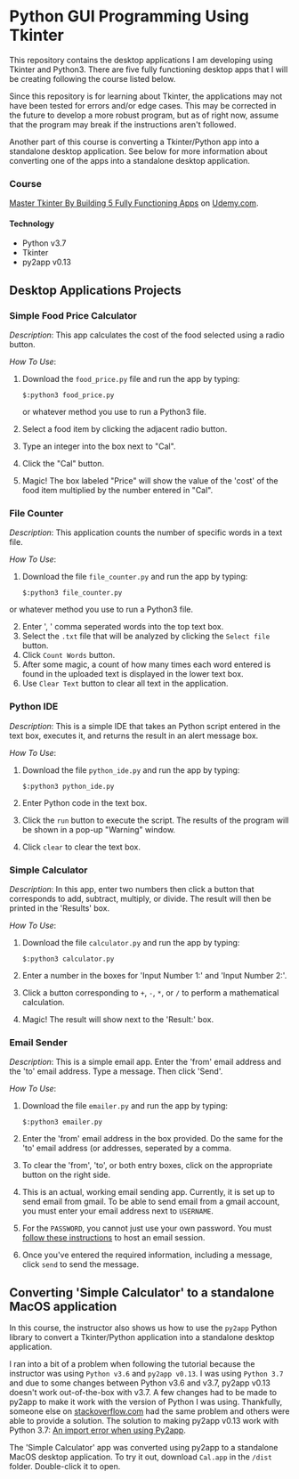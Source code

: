 # Python GUI Programming Using Tkinter

This repository contains the desktop applications I am developing using Tkinter and Python3. There are five fully functioning desktop apps that I will be creating following the course listed below. 

Since this repository is for learning about Tkinter, the applications may not have been tested for errors and/or edge cases. This may be corrected in the future to develop a more robust program, but as of right now, assume that the program may break if the instructions aren't followed. 

Another part of this course is converting a Tkinter/Python app into a standalone desktop application. See below for more information about converting one of the apps into a standalone desktop application. 

### Course 
[Master Tkinter By Building 5 Fully Functioning Apps](https://www.udemy.com/master-tkinter-by-building-5-apps/) on [Udemy.com](https://www.udemy.com).
 
#### Technology
* Python v3.7
* Tkinter
* py2app v0.13

## Desktop Applications Projects
### Simple Food Price Calculator

_Description_: This app calculates the cost of the food selected using a radio button. 

_How To Use_: 

1. Download the `food_price.py` file and run the app by typing: 

	```
	$:python3 food_price.py
	``` 

	or whatever method you use to run a Python3 	file. 

2. Select a food item by clicking the adjacent radio button. 
3. Type an integer into the box next to "Cal".
4. Click the "Cal" button.
5. Magic! The box labeled "Price" will show the value of the 'cost' of the food item multiplied by the number entered in "Cal". 

### File Counter
_Description_: This application counts the number of specific words in a text file.

_How To Use_: 

1. Download the file `file_counter.py` and run the app by typing:

	```
	$:python3 file_counter.py
	```
or whatever method you use to run a Python3 file. 

2. Enter ', ' comma seperated words into the top text box. 
3. Select the `.txt` file that will be analyzed by clicking the `Select file` button.
4. Click `Count Words` button. 
5. After some magic, a count of how many times each word entered is found in the uploaded text is displayed in the lower text box.
6. Use `Clear Text` button to clear all text in the application. 


### Python IDE
_Description_: This is a simple IDE that takes an Python script entered in the text box, executes it, and returns the result in an alert message box. 

_How To Use_:

1. Download the file `python_ide.py` and run the app by typing: 

	```
	$:python3 python_ide.py
	```
2. Enter Python code in the text box. 
3. Click the `run` button to execute the script. The results of the program will be shown in a pop-up "Warning" window. 
4. Click `clear` to clear the text box. 

### Simple Calculator
_Description_: In this app, enter two numbers then click a button that corresponds to add, subtract, multiply, or divide. The result will then be printed in the 'Results' box. 

_How To Use_: 

1. Download the file `calculator.py` and run the app by typing:

	```
	$:python3 calculator.py
	```
2. Enter a number in the boxes for 'Input Number 1:' and 'Input Number 2:'.
3. Click a button corresponding to `+`, `-`, `*`, or `/` to perform a mathematical calculation. 
4. Magic! The result will show next to the 'Result:' box. 

### Email Sender
_Description_: This is a simple email app. Enter the 'from' email address and the 'to' email address. Type a message. Then click 'Send'. 

_How To Use_:

1. Download the file `emailer.py` and run the app by typing:

	```
	$:python3 emailer.py
	```

2. Enter the 'from' email address in the box provided. Do the same for the 'to' email address (or addresses, seperated by a comma. 
3. To clear the 'from', 'to', or both entry boxes, click on the appropriate button on the right side. 
4. This is an actual, working email sending app. Currently, it is set up to send email from gmail. To be able to send email from a gmail account, you must enter your email address next to `USERNAME`.
5. For the `PASSWORD`, you cannot just use your own password. You must [follow these instructions](https://support.google.com/mail/?p=InvalidSecondFactor) to host an email session.
6. Once you've entered the required information, including a message, click `send` to send the message. 


## Converting 'Simple Calculator' to a standalone MacOS application

In this course, the instructor also shows us how to use the `py2app` Python library to convert a Tkinter/Python application into a standalone desktop application. 

I ran into a bit of a problem when following the tutorial because the instructor was using `Python v3.6` and `py2app v0.13`. I was using `Python 3.7` and due to some changes between Python v3.6 and v3.7, py2app v0.13 doesn't work out-of-the-box with v3.7. A few changes had to be made to py2app to make it work with the version of Python I was using. Thankfully, someone else on [stackoverflow.com](https://www.stackoverflow.com) had the same problem and others were able to provide a solution. The solution to making py2app v0.13 work with Python 3.7: [An import error when using Py2app](https://stackoverflow.com/questions/51471259/an-import-error-when-using-py2app).

The 'Simple Calculator' app was converted using py2app to a standalone MacOS desktop application. To try it out, download `Cal.app` in the `/dist` folder. Double-click it to open. 